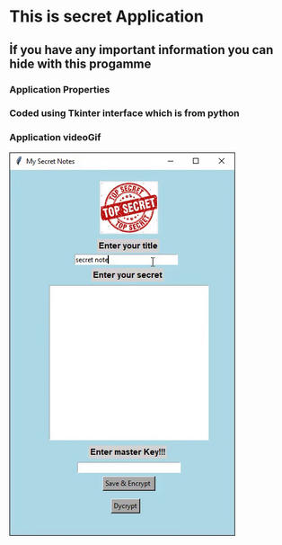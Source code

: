 <h1>This is secret Application</h1>

<h2>İf you have any important information you can hide with this progamme</h2>

<h3>Application Properties</h2>



<h3>Coded using Tkinter interface which is from python</h2>

<h3>Application videoGif</h2>

![](secret_video.gif)
